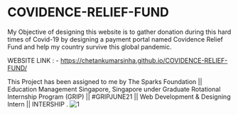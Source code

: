 # COVIDENCE-RELIEF-FUND
My Objective of designing this website is to gather donation during this hard times of Covid-19 by designing a payment portal named Covidence Relief Fund and help my country survive this global pandemic.

WEBSITE LINK : - https://chetankumarsinha.github.io/COVIDENCE-RELIEF-FUND/

This Project has been assigned to me by 
The Sparks Foundation || Education Management Singapore, Singapore
under Graduate Rotational Internship Program (GRIP) || #GRIPJUNE21 
|| Web Development & Designing  Intern || INTERSHIP .
![1](https://user-images.githubusercontent.com/83967941/147749979-7af283a2-a342-4616-b031-90b32789857e.png)
